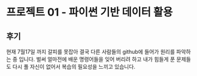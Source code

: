 # 프로젝트 01 - 파이썬 기반 데이터 활용

## 후기

 현재 7월17일 까지 갈피를 못잡아 결국 다른 사람들의 github에 들어가 원리를 파악하는
 중 입니다.
 벌써 얼마전에 배운 명령어들을 잊어 버리려 하고 내가 힘들게 푼 문제들도 다시 풀 자신이 없어서 복습의 필요성을 느끼고 있습니다.